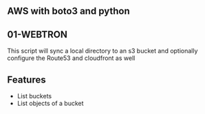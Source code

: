 ## AWS with boto3 and python


## 01-WEBTRON
This script will sync a local directory to an s3 bucket and optionally 
configure the Route53 and cloudfront as well

## Features
- List buckets
- List objects of a  bucket
